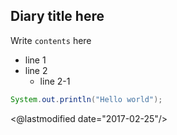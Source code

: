 ## Diary title here

Write `contents` here

* line 1
* line 2
  * line 2-1

```java
System.out.println("Hello world");
```

<@lastmodified date="2017-02-25"/>
